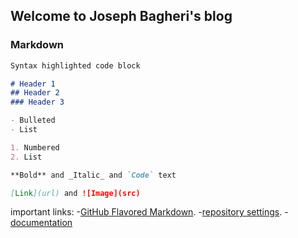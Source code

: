 ## Welcome to Joseph Bagheri's blog


### Markdown
```markdown
Syntax highlighted code block

# Header 1
## Header 2
### Header 3

- Bulleted
- List

1. Numbered
2. List

**Bold** and _Italic_ and `Code` text

[Link](url) and ![Image](src)
```
important links:
-[GitHub Flavored Markdown](https://guides.github.com/features/mastering-markdown/).
-[repository settings](https://github.com/Josephshark/Josephshark.github.io/settings/pages).
-[documentation](https://docs.github.com/categories/github-pages-basics/)
